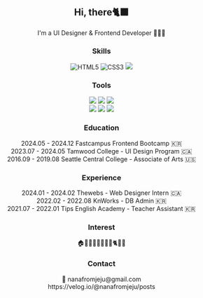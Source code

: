 <h2 align="center">Hi, there🐈‍⬛</h2>

<p align="center">
  I'm a UI Designer & Frontend Developer 👩🏻‍💻
</p>

<h3 align="center">Skills</h3>

<p align="center">
  <img src="https://img.shields.io/badge/html5-%23E34F26.svg?style=for-the-badge&logo=html5&logoColor=white" alt="HTML5"/>
  <img src="https://img.shields.io/badge/css3-%231572B6.svg?style=for-the-badge&logo=css3&logoColor=white" alt="CSS3"/>
 <img src="https://img.shields.io/badge/javascript-F7DF1E?style=for-the-badge&logo=javascript&logoColor=white">
</p>

<h3 align="center">Tools</h3>
<p align="center">
  <img src="https://img.shields.io/badge/adobeaftereffects-9999FF?style=for-the-badge&logo=adobeaftereffects&logoColor=white">
  <img src="https://img.shields.io/badge/figma-F24E1E?style=for-the-badge&logo=figma&logoColor=white">
  <img src="https://img.shields.io/badge/final cut pro-9999FF?style=for-the-badge&logo=airplayvideo&logoColor=white"><br>
  <img src="https://img.shields.io/badge/adobeaftereffects-FF9A00?style=for-the-badge&logo=adobeaftereffects&logoColor=white">
  <img src="https://img.shields.io/badge/adobephotoshop-31A8FF?style=for-the-badge&logo=adobephotoshop&logoColor=white">
  <img src="https://img.shields.io/badge/wordpress-21759B?style=for-the-badge&logo=wordpress&logoColor=white">
</p>

<h3 align="center">Education</h3>

<p align="center">
  2024.05 - 2024.12 Fastcampus Frontend Bootcamp 🇰🇷 <br>
  2023.07 - 2024.05 Tamwood College - UI Design Program 🇨🇦 <br>
  2016.09 - 2019.08 Seattle Central College - Associate of Arts 🇺🇸 <br>
</p>

<h3 align="center">Experience</h3>

<p align="center">
  2024.01 - 2024.02 Thewebs - Web Designer Intern 🇨🇦 <br>
  2022.02 - 2022.08 KnWorks - DB Admin 🇰🇷 <br>
  2021.07 - 2022.01 Tips English Academy - Teacher Assistant 🇰🇷 <br>
</p>

<h3 align="center">Interest</h3>
<p align="center"> 
🏠🧹🏊🏻‍♀️🏋🏻‍♀️🐈🎹🎥
</p>


<h3 align="center">Contact</h3>

<p align="center">
  💌 nanafromjeju@gmail.com<br>
  https://velog.io/@nanafromjeju/posts
</p>
